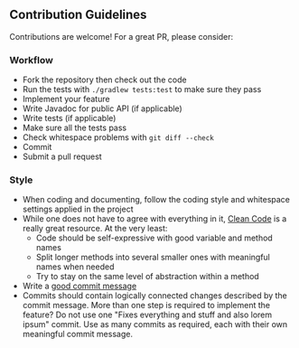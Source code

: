 ## Contribution Guidelines

Contributions are welcome! For a great PR, please consider:

### Workflow
* Fork the repository then check out the code
* Run the tests with ```./gradlew tests:test``` to make sure they pass
* Implement your feature
* Write Javadoc for public API (if applicable)
* Write tests (if applicable)
* Make sure all the tests pass
* Check whitespace problems with ```git diff --check```
* Commit
* Submit a pull request

### Style
* When coding and documenting, follow the coding style and whitespace settings applied in the project
* While one does not have to agree with everything in it, [Clean Code](https://www.google.hu/search?q=clean+code) is a really great resource. At the very least:
  * Code should be self-expressive with good variable and method names
  * Split longer methods into several smaller ones with meaningful names when needed
  * Try to stay on the same level of abstraction within a method
* Write a [good commit message](http://chris.beams.io/posts/git-commit/)
* Commits should contain logically connected changes described by the commit message. More than one step is required to implement the feature? Do not use one "Fixes everything and stuff and also lorem ipsum" commit. Use as many commits as required, each with their own meaningful commit message.
